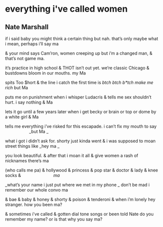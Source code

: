 # everything i've called women
## Nate Marshall
if i said baby you might think a certain thing but nah.
that’s only maybe what i mean, perhaps i’ll say ma

& your mind says Cam’ron, women creeping up
but i’m a changed man, & that’s not game ma.

it’s practice in high school & THOT isn’t out yet.
we’re classic Chicago & bustdowns bloom in our mouths. my Ma

spits Too $hort & the line i catch the first time
is _b*tch b*tch b*tch make me rich_ but Ma

puts me on punishment when i whisper Ludacris
& tells me sex shouldn’t hurt. i say nothing & Ma

lets it go until a few years later when i get becky
or brain or top or dome by a white girl & Ma

tells me everything i’ve risked for this escapade.
i can’t fix my mouth to say                      _but Ma
_

what i got i didn’t ask for. shorty just kinda went
& i was supposed to moan street things like _hey ma
_

you look beautiful.  & after that i moan it all
& give women a rash of nicknames there’s ma

(who calls me pa) & hollywood & princess & pop star
& doctor & lady & knee socks &                           _ma_

 _what’s your name i just put where we met in my phone
_
don’t be mad i remember our whole convo ma

& bae & baby & honey & shorty & poison & tenderoni
& when i’m lonely hey stranger. how you been ma?

& sometimes i’ve called & gotten dial tone songs
or been told Nate do you remember my name? or is that why you say ma?